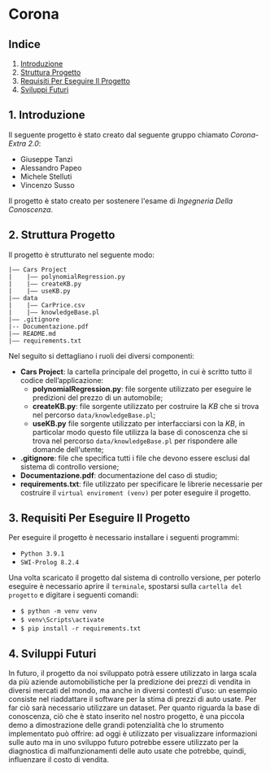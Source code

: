 # Corona

## Indice

1. [Introduzione](#1-introduzione)
2. [Struttura Progetto](#2-struttura-progetto)
3. [Requisiti Per Eseguire Il Progetto](#3-requisiti-per-eseguire-il-progetto)
4. [Sviluppi Futuri](#4-sviluppi-futuri)

## 1. Introduzione

Il seguente progetto è stato creato dal seguente gruppo chiamato *Corona-Extra 2.0*:

- Giuseppe Tanzi
- Alessandro Papeo
- Michele Stelluti
- Vincenzo Susso

Il progetto è stato creato per sostenere l'esame di *Ingegneria Della Conoscenza*.

## 2. Struttura Progetto

Il progetto è strutturato nel seguente modo:

```
|–– Cars Project
|    |–– polynomialRegression.py
|    |–– createKB.py
|    |–– useKB.py
|–– data
|    |–– CarPrice.csv
|    |–– knowledgeBase.pl
|–– .gitignore
|-- Documentazione.pdf
|–– README.md
|–– requirements.txt
```

Nel seguito si dettagliano i ruoli dei diversi componenti:

- **Cars Project**: la cartella principale del progetto, in cui è scritto tutto il codice dell’applicazione:
  - **polynomialRegression.py**: file sorgente utilizzato per eseguire le predizioni del prezzo di un automobile;
  - **createKB.py**: file sorgente utilizzato per costruire la *KB* che si trova nel percorso `data/knowledgeBase.pl`;
  - **useKB.py** file sorgente utilizzato per interfacciarsi con la *KB*, in particolar modo questo file utilizza la base di conoscenza che si trova nel percorso `data/knowledgeBase.pl` per rispondere alle domande dell'utente;
- **.gitignore**: file che specifica tutti i file che devono essere esclusi dal sistema di controllo versione;
- **Documentazione.pdf**: documentazione del caso di studio;
- **requirements.txt**: file utilizzato per specificare le librerie necessarie per costruire il `virtual enviroment (venv)` per poter eseguire il progetto.

## 3. Requisiti Per Eseguire Il Progetto

Per eseguire il progetto è necessario installare i seguenti programmi:

- `Python 3.9.1`
- `SWI-Prolog 8.2.4`

Una volta scaricato il progetto dal sistema di controllo versione, per poterlo eseguire è necessario aprire il `terminale`, spostarsi sulla `cartella del progetto` e digitare i seguenti comandi:

- `$ python -m venv venv`
- `$ venv\Scripts\activate`
- `$ pip install -r requirements.txt`

## 4. Sviluppi Futuri

In futuro, il progetto da noi sviluppato potrà essere utilizzato in larga scala da più aziende automobilistiche per la predizione dei prezzi di vendita in diversi mercati del mondo, ma anche in diversi contesti d'uso: un esempio consiste nel riaddattare il software per la stima di prezzi di auto usate. Per far ciò sarà necessario utilizzare un dataset.
Per quanto riguarda la base di conoscenza, ciò che è stato inserito nel nostro progetto, è una piccola demo a dimostrazione delle grandi potenzialità che lo strumento implementato può offrire: ad oggi è utilizzato per visualizzare informazioni sulle auto ma in uno sviluppo futuro potrebbe essere utilizzato per la diagnostica di malfunzionamenti delle auto usate che potrebbe, quindi, influenzare il costo di vendita.
